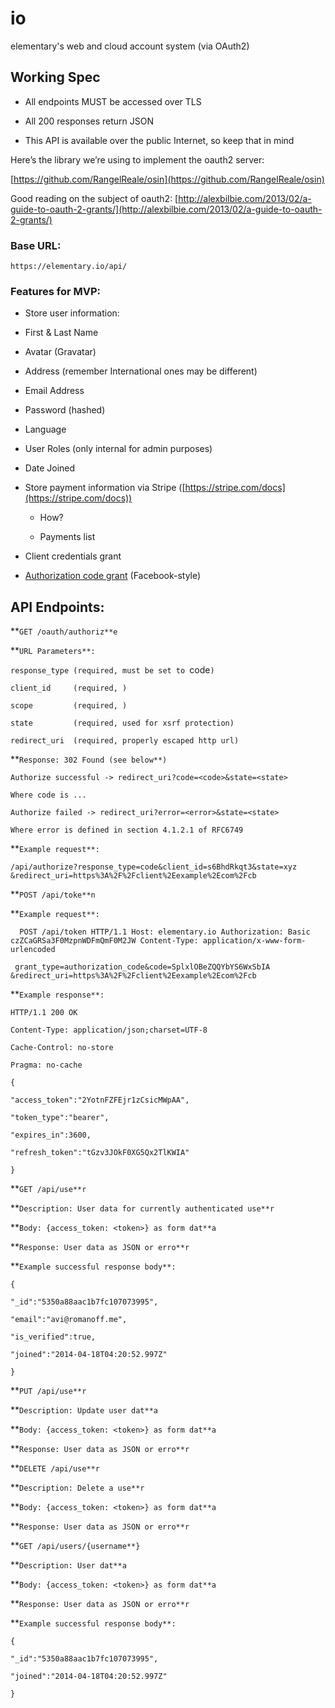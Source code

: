 # io
elementary's web and cloud account system (via OAuth2)

## Working Spec

* All endpoints MUST be accessed over TLS

* All 200 responses return JSON

* This API is available over the public Internet, so keep that in mind

Here’s the library we’re using to implement the oauth2 server:

[https://github.com/RangelReale/osin](https://github.com/RangelReale/osin)

Good reading on the subject of oauth2:
[http://alexbilbie.com/2013/02/a-guide-to-oauth-2-grants/](http://alexbilbie.com/2013/02/a-guide-to-oauth-2-grants/)

### Base URL: 

`https://elementary.io/api/`

### Features for MVP:

* Store user information:

* First & Last Name

* Avatar (Gravatar)

* Address (remember International ones may be different)

* Email Address

* Password (hashed)

* Language

* User Roles (only internal for admin purposes)

* Date Joined

* Store payment information via Stripe ([https://stripe.com/docs](https://stripe.com/docs))

    * How?

    * Payments list

* Client credentials grant

* [Authorization code grant](http://tools.ietf.org/html/rfc6749#section-4.1) (Facebook-style)

## API Endpoints:

**`GET /oauth/authoriz**e`

**`URL Parameters**:`

`response_type (required, must be set to `code`)`

`client_id     (required, )`

`scope         (required, )`

`state         (required, used for xsrf protection)`

`redirect_uri  (required, properly escaped http url)`

**`Response: 302 Found (see below**)`

`Authorize successful -> redirect_uri?code=<code>&state=<state>`

`Where code is ...`

`Authorize failed -> redirect_uri?error=<error>&state=<state>`

`Where error is defined in section 4.1.2.1 of RFC6749`

**`Example request**:`

`/api/authorize?response_type=code&client_id=s6BhdRkqt3&state=xyz
        &redirect_uri=https%3A%2F%2Fclient%2Eexample%2Ecom%2Fcb`

**`POST /api/toke**n`

**`Example request**:`

`  POST /api/token HTTP/1.1
  Host: elementary.io
  Authorization: Basic czZCaGRSa3F0MzpnWDFmQmF0M2JW
  Content-Type: application/x-www-form-urlencoded`

`
  grant_type=authorization_code&code=SplxlOBeZQQYbYS6WxSbIA
  &redirect_uri=https%3A%2F%2Fclient%2Eexample%2Ecom%2Fcb`

**`Example response**:`

`HTTP/1.1 200 OK`

`Content-Type: application/json;charset=UTF-8`

`Cache-Control: no-store`

`Pragma: no-cache`

`{`

`"access_token":"2YotnFZFEjr1zCsicMWpAA",`

`"token_type":"bearer",`

`"expires_in":3600,`

`"refresh_token":"tGzv3JOkF0XG5Qx2TlKWIA"`

`}`

**`GET /api/use**r`

**`Description: User data for currently authenticated use**r`

**`Body: {access_token: <token>} as form dat**a`

**`Response: User data as JSON or erro**r`

**`Example successful response body**:`

`{`

`"_id":"5350a88aac1b7fc107073995",`

`"email":"avi@romanoff.me",`

`"is_verified":true,`

`"joined":"2014-04-18T04:20:52.997Z"`

`}`

**`PUT /api/use**r`

**`Description: Update user dat**a`

**`Body: {access_token: <token>} as form dat**a`

**`Response: User data as JSON or erro**r`

**`DELETE /api/use**r`

**`Description: Delete a use**r`

**`Body: {access_token: <token>} as form dat**a`

**`Response: User data as JSON or erro**r`

**`GET /api/users/{username**}`

**`Description: User dat**a`

**`Body: {access_token: <token>} as form dat**a`

**`Response: User data as JSON or erro**r`

**`Example successful response body**:`

`{`

`"_id":"5350a88aac1b7fc107073995",`

`"joined":"2014-04-18T04:20:52.997Z"`

`}`

